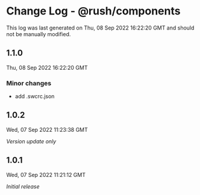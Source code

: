 # Change Log - @rush/components

This log was last generated on Thu, 08 Sep 2022 16:22:20 GMT and should not be manually modified.

## 1.1.0
Thu, 08 Sep 2022 16:22:20 GMT

### Minor changes

- add .swcrc.json

## 1.0.2
Wed, 07 Sep 2022 11:23:38 GMT

_Version update only_

## 1.0.1
Wed, 07 Sep 2022 11:21:12 GMT

_Initial release_

